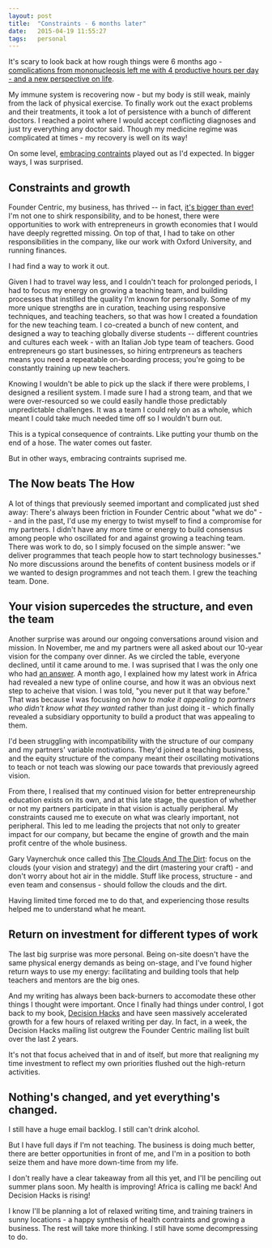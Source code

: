 ```yaml
---
layout: post
title:  "Constraints - 6 months later"
date:   2015-04-19 11:55:27
tags:   personal
---
```


It's scary to look back at how rough things were 6 months ago - [complications from mononucleosis left me with 4 productive hours per day - and a new perspective on life](/constraints).

My immune system is recovering now - but my body is still weak, mainly from the lack of physical exercise. To finally work out the exact problems and their treatments, it took a lot of persistence with a bunch of different doctors.  I reached a point where I would accept conflicting diagnoses and just try everything any doctor said. Though my medicine regime was complicated at times - my recovery is well on its way! 

On some level, [embracing contraints](https://gettingreal.37signals.com/ch03_Embrace_Constraints.php) played out as I'd expected. In bigger ways, I was surprised.

## Constraints and growth

Founder Centric, my business, has thrived -- in fact, [it's bigger than ever!](http://blog.foundercentric.com/2015-q1-update/)  I'm not one to shirk responsibility, and to be honest, there were opportunities to work with entrepreneurs in growth economies that I would have deeply regretted missing.  On top of that, I had to take on other responsibilities in the company, like our work with Oxford University, and running finances.

I had find a way to work it out.  

Given I had to travel way less, and I couldn't teach for prolonged periods, I had to focus my energy on growing a teaching team, and building processes that instilled the quality I'm known for personally. Some of my more unique strengths are in curation, teaching using responsive techniques, and teaching teachers, so that was how I created a foundation for the new teaching team.  I co-created a bunch of new content, and designed a way to teaching globally diverse students -- different countries and cultures each week - with an Italian Job type team of teachers.  Good entrepreneurs go start businesses, so hiring entrpreneurs as teachers means you need a repeatable on-boarding process; you're going to be constantly training up new teachers.  

Knowing I wouldn't be able to pick up the slack if there were problems, I designed a resilient system. I made sure I had a strong team, and that we were over-resourced so we could easily handle those predictably unpredictable challenges.  It was a team I could rely on as a whole, which meant I could take much needed time off so I wouldn't burn out.

This is a typical consequence of contraints.  Like putting your thumb on the end of a hose.  The water comes out faster.

But in other ways, embracing contraints suprised me.  

## The Now beats The How

A lot of things that previously seemed important and complicated just shed away:  There's always been friction in Founder Centric about "what we do" -- and in the past, I'd use my energy to twist myself to find a compromise for my partners.  I didn't have any more time or energy to build consensus among people who oscillated for and against growing a teaching team. There was work to do, so I simply focused on the simple answer: "we deliver programmes that teach people how to start technology businesses." No more discussions around the benefits of content business models or if we wanted to design programmes and not teach them. I grew the teaching team. Done.


## Your vision supercedes the structure, and even the team

Another surprise was around our ongoing conversations around vision and mission.  In November, me and my partners were all asked about our 10-year vision for the company over dinner.  As we circled the table, everyone declined, until it came around to me. I was suprised that I was the only one who had [an answer](https://medium.com/@SaintSal/a-startup-accelerator-for-the-worlds-poorest-ca9a1a6c9da0). A month ago, I explained how my latest work in Africa had revealed a new type of online course, and how it was an obvious next step to acheive that vision. I was told, "you never put it that way before."  That was because I was focusing on *how to make it appealing to partners who didn't know what they wanted* rather than just doing it - which finally revealed a subsidiary opportunity to build a product that was appealing to them.

I'd been struggling with incompatibility with the structure of our company and my partners' variable motivations. They'd joined a teaching business, and the equity structure of the company meant their oscillating motivations to teach or not teach was slowing our pace towards that previously agreed vision. 

From there, I realised that my continued vision for better entrepreneurship education exists on its own, and at this late stage, the question of whether or not my partners participate in that vision is actually peripheral. My constraints caused me to execute on what was clearly important, not peripheral. This led to me leading the projects that not only to greater impact for our company, but became the engine of growth and the main profit centre of the whole business.  

Gary Vaynerchuk once called this [The Clouds And The Dirt](https://www.youtube.com/watch?v=S4bAVgMJo8w): focus on the clouds (your vision and strategy) and the dirt (mastering your craft) - and don't worry about hot air in the middle.  Stuff like process, structure - and even team and consensus - should follow the clouds and the dirt.

Having limited time forced me to do that, and experiencing those results helped me to understand what he meant.

## Return on investment for different types of work

The last big surprise was more personal. Being on-site doesn't have the same physical energy demands as being on-stage, and I've found higher return ways to use my energy: facilitating and building tools that help teachers and mentors are the big ones.

And my writing has always been back-burners to accomodate these other things I thought were important.  Once I finally had things under control, I got back to my book, [Decision Hacks](http://decisionhacks.co) and have seen massively accelerated growth for a few hours of relaxed writing per day.  In fact, in a week, the Decision Hacks mailing list outgrew the Founder Centric mailing list built over the last 2 years.

It's not that focus acheived that in and of itself, but more that realigning my time investment to reflect my own priorities flushed out the high-return activities.

## Nothing's changed, and yet everything's changed.

I still have a huge email backlog.  I still can't drink alcohol. 

But I have full days if I'm not teaching. The business is doing much better, there are better opportunities in front of me, and I'm in a position to both seize them and have more down-time from my life.

I don't really have a clear takeaway from all this yet, and I'll be penciling out summer plans soon.  My health is improving! Africa is calling me back!  And Decision Hacks is rising! 

I know I'll be planning a lot of relaxed writing time, and training trainers in sunny locations - a happy synthesis of health contraints and growing a business.  The rest will take more thinking. I still have some decompressing to do.





